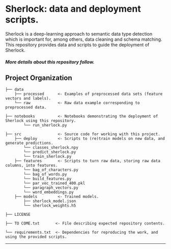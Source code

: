 # Sherlock: data and deployment scripts.

Sherlock is a deep-learning approach to semantic data type detection which is important for, among others, data cleaning and schema matching. This repository provides data and scripts to guide the deployment of Sherlock.

##### More details about this repository follow. 

## Project Organization

    ├── data
        ├── processed      <- Examples of preprocessed data sets (feature vectors and labels).
        └── raw            <- Raw data example corresponding to preprocessed data.
     
    ├── notebooks          <- Notebooks demonstrating the deployment of Sherlock using this repository.
            └── run_sherlock.py
     
    ├── src                <- Source code for working with this project.
        ├── deploy         <- Scripts to (re)train models on new data, and generate predictions.
            └── classes_sherlock.npy
            └── predict_sherlock.py
            └── train_sherlock.py
        ├── features       <- Scripts to turn raw data, storing raw data columns, into features.
            └── bag_of_characters.py
            └── bag_of_words.py
            └── build_features.py
            └── par_vec_trained_400.pkl
            └── paragraph_vectors.py
            └── word_embeddings.py
        ├── models         <- Trained models.
            ├── sherlock_model.json
            └── sherlock_weights.h5
            
    ├── LICENSE
    
    ├── TO COME.txt       <- File describing expected repository contents.
    
    └── requirements.txt  <- Dependencies for reproducing the work, and using the provided scripts.

------------
